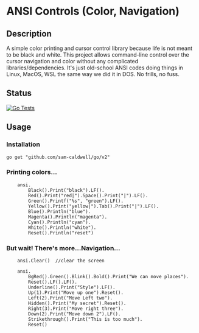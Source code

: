 ANSI Controls (Color, Navigation)
=================================

## Description

A simple color printing and cursor control library because life is not meant to be black and white.
This project allows command-line control over the cursor navigation and color without any complicated
libraries/dependencies.  It's just old-school ANSI codes doing things in Linux, MacOS, WSL the same way
we did it in DOS.  No frills, no fuss.

## Status

[![Go Tests](https://github.com/sam-caldwell/ansi/actions/workflows/go-tests.yaml/badge.svg)](https://github.com/sam-caldwell/simpleSet/actions/workflows/go-tests.yaml)

## Usage

### Installation

`go get "github.com/sam-caldwell/go/v2"`

### Printing colors...

```
	ansi.
		Black().Print("black").LF().
		Red().Print("red|").Space().Print("|").LF().
		Green().Printf("%s", "green").LF().
		Yellow().Print("yellow|").Tab().Print("|").LF().
		Blue().Println("blue").
		Magenta().Println("magenta").
		Cyan().Println("cyan").
		White().Println("white").
		Reset().Println("reset")
```

### But wait!  There's more...Navigation...

```
    ansi.Clear()  //clear the screen
```

```
    ansi.
        BgRed().Green().Blink().Bold().Print("We can move places").
        Reset().LF().LF().
        Underline().Print("Style").LF().
        Up(1).Print("Move up one").Reset().
        Left(2).Print("Move Left two").
        Hidden().Print("My secret").Reset().
        Right(3).Print("Move right three").
        Down(2).Print("Move down 2").LF().
        Strikethrough().Print("This is too much").
        Reset()

```
